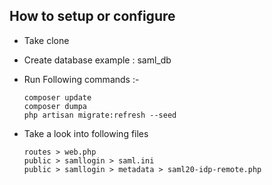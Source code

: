 
## How to setup or configure

- Take clone
- Create database example : saml_db
- Run Following commands :-

      composer update
      composer dumpa
      php artisan migrate:refresh --seed
      
- Take a look into following files
     
      routes > web.php
      public > samllogin > saml.ini
      public > samllogin > metadata > saml20-idp-remote.php
